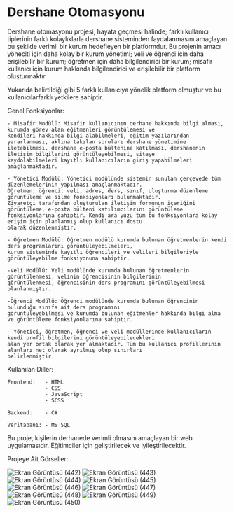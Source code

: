 # Dershane Otomasyonu
Dershane otomasyonu projesi, hayata geçmesi halinde; farklı kullanıcı tiplerinin farklı kolaylıklarla dershane sisteminden
faydalanmasını amaçlayan bu şekilde verimli bir kurum hedefleyen bir platformdur. Bu projenin amacı yöneciti için daha
kolay bir kurum yönetimi; veli ve öğrenci için daha erişilebilir bir kurum; öğretmen için daha bilgilendirici bir kurum;
misafir kullanıcı için kurum hakkında bilgilendirici ve erişilebilir bir platform oluşturmaktır.

Yukarıda belirtildiği gibi 5 farklı kullanıcıya yönelik platform olmuştur ve bu kullanıcılarfarklı yetkilere sahiptir.

Genel Fonksiyonlar:

    - Misafir Modülü: Misafir kullanıcının derhane hakkında bilgi alması, kurumda görev alan eğitmenleri görüntülemesi ve
    kendileri hakkında bilgi alabilmeleri, eğitim yazılarından yararlanması, aklına takılan soruları dershane yönetimine
    iletebilmesi, dershane e-posta bültenine katılması, dershanenin iletişim bilgilerini görüntüleyebilmesi, siteye 
    kaydolabilmeleri kayıtlı kullanıcıların giriş yapabilmeleri amaçlanmaktadır.

    - Yönetici Modülü: Yönetici modülünde sistemin sunulan çerçevede tüm düzenlemelerinin yapılması amaçlanmaktadır.
    Öğretmen, öğrenci, veli, adres, ders, sınıf, oluşturma düzenleme görüntüleme ve silme fonksiyonları bulunmaktadır.
    Ziyaretçi tarafından oluşturulan iletişim formunun içeriğini görüntüleme, e-posta bülteni katılımcılarını görüntüleme
    fonksiyonlarına sahiptir. Kendi ara yüzü tüm bu fonksiyonlara kolay erişim için planlanmış olup kullanıcı dostu
    olarak düzenlenmiştir.

    - Öğretmen Modülü: Öğretmen modülü kurumda bulunan öğretmenlerin kendi ders programlarını görüntüleyebilmeleri,
    kurum sisteminde kayıtlı öğrencileri ve velileri bilgileriyle görüntüleyebilme fonksiyonuna sahiptir.

    -Veli Modülü: Veli modülünde kurumda bulunan öğretmenlerin görüntülenmesi, velinin öğrencisinin bilgilerinin
    görüntülenmesi, öğrencisinin ders programını görüntüleyebilmesi planlanmıştır.

    -Öğrenci Modülü: Öğrenci modülünde kurumda bulunan öğrencinin bulunduğu sınıfa ait ders programını 
    görüntüleyebilmesi ve kurumda bulunan eğitmenler hakkında bilgi alma ve görüntüleme fonksiyonlarına sahiptir.

    - Yönetici, öğretmen, öğrenci ve veli modüllerinde kullanıcıların kendi profil bilgilerini görüntüleyebilecekleri
    alan yer ortak olarak yer almaktadır. Tüm bu kullanıcı profillerinin alanları net olarak ayrılmış olup sınırları
    belirlenmiştir.

Kullanılan Diller:

    Frontend:   - HTML
                - CSS
                - JavaScript
                - SCSS
    
    Backend:    - C#

    Veritabanı: - MS SQL

Bu proje, kişilerin derhanede verimli olmasını amaçlayan bir web uygulamasıdır. Eğitimciler için geliştirilecek ve iyileştirilecektir.

Projeye Ait Görseller:

![Ekran Görüntüsü (442)](https://github.com/omer-gulsoy/Web-Dershane/assets/139320509/d48acdd3-211a-46c7-a819-eace7ccfc12d)
![Ekran Görüntüsü (443)](https://github.com/omer-gulsoy/Web-Dershane/assets/139320509/fc2d754d-f1f6-49ca-ac2a-fb868e8f0ebe)
![Ekran Görüntüsü (444)](https://github.com/omer-gulsoy/Web-Dershane/assets/139320509/e893c001-990a-4329-b7b4-9d528da8fe41)
![Ekran Görüntüsü (445)](https://github.com/omer-gulsoy/Web-Dershane/assets/139320509/a896004a-985d-4ff0-ad40-48852ea864f7)
![Ekran Görüntüsü (446)](https://github.com/omer-gulsoy/Web-Dershane/assets/139320509/ec2fea4c-cbc7-4117-a047-35fd17e258ef)
![Ekran Görüntüsü (447)](https://github.com/omer-gulsoy/Web-Dershane/assets/139320509/ffd20415-cc06-44c8-b47a-9c3f370b89bb)
![Ekran Görüntüsü (448)](https://github.com/omer-gulsoy/Web-Dershane/assets/139320509/b687a142-f2e0-4819-8ac4-20055e517ec3)
![Ekran Görüntüsü (449)](https://github.com/omer-gulsoy/Web-Dershane/assets/139320509/79a0dcbf-6878-4298-b3bd-2fc0758e518d)
![Ekran Görüntüsü (450)](https://github.com/omer-gulsoy/Web-Dershane/assets/139320509/49ee9f36-971f-4053-ba13-049a7bee3440)
